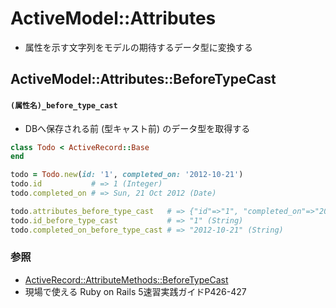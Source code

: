 # ActiveModel::Attributes
- 属性を示す文字列をモデルの期待するデータ型に変換する

## ActiveModel::Attributes::BeforeTypeCast
#### `(属性名)_before_type_cast`
- DBへ保存される前 (型キャスト前) のデータ型を取得する

```ruby
class Todo < ActiveRecord::Base
end

todo = Todo.new(id: '1', completed_on: '2012-10-21')
todo.id           # => 1 (Integer)
todo.completed_on # => Sun, 21 Oct 2012 (Date)

todo.attributes_before_type_cast   # => {"id"=>"1", "completed_on"=>"2012-10-21", ... }
todo.id_before_type_cast           # => "1" (String)
todo.completed_on_before_type_cast # => "2012-10-21" (String)
```

### 参照
- [ActiveRecord::AttributeMethods::BeforeTypeCast](https://api.rubyonrails.org/classes/ActiveRecord/AttributeMethods/BeforeTypeCast.html)
- 現場で使える Ruby on Rails 5速習実践ガイドP426-427
